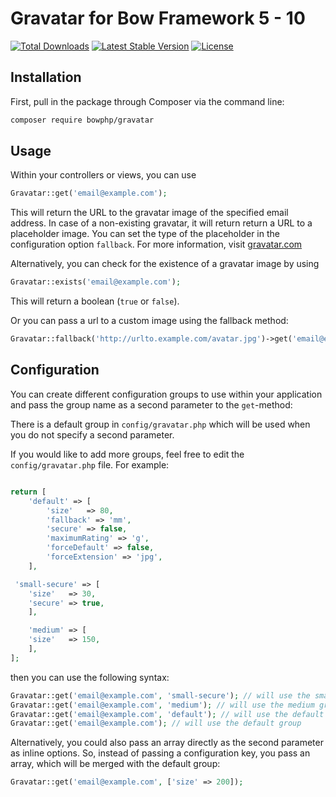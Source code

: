 # Gravatar for Bow Framework 5 - 10

[![Total Downloads](https://poser.pugx.org/bowphp/gravatar/d/total.svg)](https://packagist.org/packages/bowphp/gravatar)
[![Latest Stable Version](https://poser.pugx.org/bowphp/gravatar/v/stable.svg)](https://packagist.org/packages/bowphp/gravatar)
[![License](https://poser.pugx.org/bowphp/gravatar/license.svg)](https://packagist.org/packages/bowphp/gravatar)

## Installation

First, pull in the package through Composer via the command line:

```bash
composer require bowphp/gravatar
```

## Usage

Within your controllers or views, you can use

```php
Gravatar::get('email@example.com');
```

This will return the URL to the gravatar image of the specified email address.
In case of a non-existing gravatar, it will return return a URL to a placeholder image.
You can set the type of the placeholder in the configuration option `fallback`.
For more information, visit [gravatar.com](http://en.gravatar.com/site/implement/images/#default-image)

Alternatively, you can check for the existence of a gravatar image by using

```php
Gravatar::exists('email@example.com');
```

This will return a boolean (`true` or `false`).

Or you can pass a url to a custom image using the fallback method:

```php
Gravatar::fallback('http://urlto.example.com/avatar.jpg')->get('email@example.com');
```

## Configuration

You can create different configuration groups to use within your application and pass the group name as a second parameter to the `get`-method:

There is a default group in `config/gravatar.php` which will be used when you do not specify a second parameter.

If you would like to add more groups, feel free to edit the `config/gravatar.php` file. For example:

```php

return [
	'default' => [
		'size'   => 80,
		'fallback' => 'mm',
		'secure' => false,
		'maximumRating' => 'g',
		'forceDefault' => false,
		'forceExtension' => 'jpg',
 	],

 'small-secure' => [
    'size'   => 30,
    'secure' => true,
	],

	'medium' => [
    'size'   => 150,
	],
];
```

then you can use the following syntax:

```php
Gravatar::get('email@example.com', 'small-secure'); // will use the small-secure group
Gravatar::get('email@example.com', 'medium'); // will use the medium group
Gravatar::get('email@example.com', 'default'); // will use the default group
Gravatar::get('email@example.com'); // will use the default group
```

Alternatively, you could also pass an array directly as the second parameter as inline options. So, instead of passing a configuration key, you pass an array, which will be merged with the default group:

```php
Gravatar::get('email@example.com', ['size' => 200]); 
```
